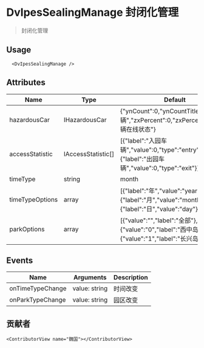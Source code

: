 # DvIpesSealingManage 封闭化管理

> 封闭化管理

## Usage

```vue
  <DvIpesSealingManage />
```

## Attributes

| Name               | Type   | Default | Description      |
|--------------------|--------|---------|------------------|
| hazardousCar    | IHazardousCar  | {"ynCount":0,"ynCountTitle":"园区车辆","zxPercent":0,"zxPercentTitle":"车辆在线状态"} | 危化品车数据 |
| accessStatistic           | IAccessStatistic[] | [{"label":"入园车辆","value":0,"type":"entry"},{"label":"出园车辆","value":0,"type":"exit"}]     | 出入园统计，字段类型 `IAccessStatistic`              |
| timeType           | string | month   | 时间类型             |
| timeTypeOptions    | array  | [{"label":"年","value":"year"},{"label":"月","value":"month"},{"label":"日","value":"day"}]   | 时间类型列表【注意格式保持一致】 |
| parkOptions    | array  | [{"value":"","label":"全部"},{"value":"0","label":"西中岛"},{"value":"1","label":"长兴岛"}]   | 园区类型【注意格式保持一致】 |

## Events

| Name | Arguments     | Description |
| --- |---------------|-------------|
| onTimeTypeChange | value: string | 时间改变        |
| onParkTypeChange | value: string | 园区改变        |

## 贡献者

```vue
<ContributorView name="魏国"></ContributorView>
```
